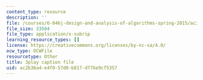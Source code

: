 ```yaml
---
content_type: resource
description: ''
file: /courses/6-046j-design-and-analysis-of-algorithms-spring-2015/ac2b36a4e4f057d0b817d776e9cf5357_-QcPo_DWJk4.vtt
file_size: 33504
file_type: application/x-subrip
learning_resource_types: []
license: https://creativecommons.org/licenses/by-nc-sa/4.0/
ocw_type: OCWFile
resourcetype: Other
title: 3play caption file
uid: ac2b36a4-e4f0-57d0-b817-d776e9cf5357
---
```

